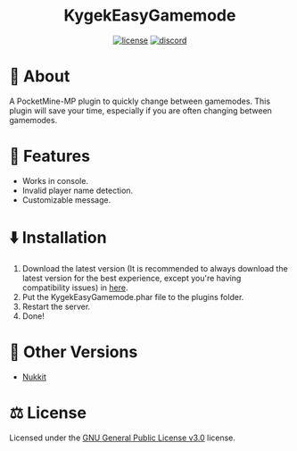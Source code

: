 <h1 align="center">KygekEasyGamemode</h1>

<p align="center">
<a href="https://github.com/thebigcrafter/KygekEasyGamemode/blob/pm4/LICENSE"><img src="https://img.shields.io/github/license/thebigcrafter/KygekEasyGamemode?style=for-the-badge" alt="license" /></a>
<a href="https://discord.gg/PykBfE2TZ9"><img src="https://img.shields.io/discord/1087729577004122112?color=7289DA&label=discord&logo=discord&style=for-the-badge" alt="discord" /></a>

</p>

# 📖 About

A PocketMine-MP plugin to quickly change between gamemodes. This plugin will save your time, especially if you are often changing between gamemodes.

# 🧩 Features

- Works in console.
- Invalid player name detection.
- Customizable message.

# ⬇️ Installation

1. Download the latest version (It is recommended to always download the latest version for the best experience, except you're having compatibility issues) in [here](https://github.com/thebigcrafter/KygekEasyGamemode/releases).
2. Put the KygekEasyGamemode.phar file to the plugins folder.
3. Restart the server.
4. Done!

# 🚢 Other Versions
- [Nukkit](https://github.com/KygekTeam/KygekEasyGamemode-Nukkit) 

# ⚖️ License
Licensed under the [GNU General Public License v3.0](https://github.com/thebigcrafter/KygekEasyGamemode/blob/main/LICENSE) license.
